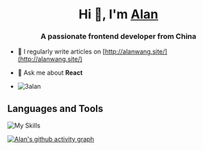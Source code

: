 <!--
**3Alan/3Alan** is a ✨ _special_ ✨ repository because its `README.md` (this file) appears on your GitHub profile.

Here are some ideas to get you started:

- 🔭 I’m currently working on ...
- 🌱 I’m currently learning ...
- 👯 I’m looking to collaborate on ...
- 🤔 I’m looking for help with ...
- 💬 Ask me about ...
- 📫 How to reach me: ...
- 😄 Pronouns: ...
- ⚡ Fun fact: ...
-->
<h1 align="center">Hi 👋, I'm <a href="https://alanwang.site/">Alan</a></h1>
<h3 align="center">A passionate frontend developer from China</h3>

- 📝 I regularly write articles on [http://alanwang.site/](http://alanwang.site/)

- 💬 Ask me about **React**
- <img src="https://komarev.com/ghpvc/?username=3alan&label=Profile%20views&color=0e75b6&style=flat" alt="3alan" />

##  Languages and Tools
![My Skills](https://skillicons.dev/icons?i=vscode,js,ts,react,jest,nodejs,vue,docker)

[![Alan's github activity graph](https://github-readme-activity-graph.cyclic.app/graph?username=3Alan&theme=react-dark)](https://github.com/ashutosh00710/github-readme-activity-graph)


